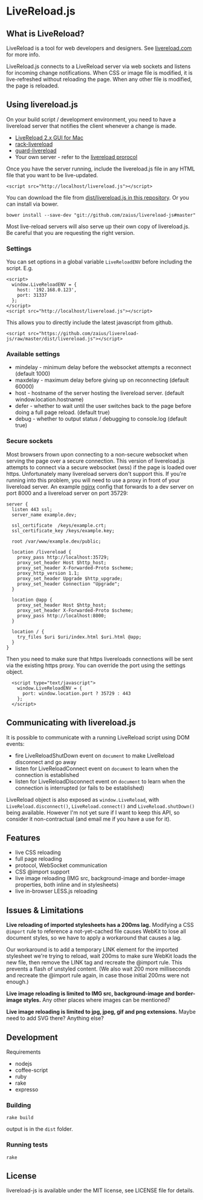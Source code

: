 LiveReload.js
=============

## What is LiveReload?

LiveReload is a tool for web developers and designers. See
[livereload.com](http://livereload.com/) for more info.

LiveReload.js connects to a LiveReload server via web sockets and listens for
incoming change notifications. When CSS or image file is modified, it is
live-refreshed without reloading the page. When any other file is modified, the
page is reloaded.


## Using livereload.js

On your build script / development environment, you need to have a livereload
server that notifies the client whenever a change is made.
 * [LiveReload 2.x GUI for Mac](http://livereload.com/)
 * [rack-livereload](https://github.com/johnbintz/rack-livereload)
 * [guard-livereload](https://github.com/guard/guard-livereload)
 * Your own server - refer to the
   [livereload prorocol](http://help.livereload.com/kb/ecosystem/livereload-protocol)


Once you have the server running, include the livereload.js file in any HTML
file that you want to be live-updated.

    <script src="http://localhost/livereload.js"></script>

You can download the file from
[dist/livereload.js in this repository](https://github.com/zaius/livereload-js/raw/master/dist/livereload.js).
Or you can install via bower.

    bower install --save-dev "git://github.com/zaius/livereload-js#master"

Most live-reload servers will also serve up their own copy of livereload.js.
Be careful that you are requesting the right version.


### Settings

You can set options in a global variable `LiveReloadENV` before including the
script. E.g.

    <script>
      window.LiveReloadENV = {
        host: '192.168.0.123',
        port: 31337
      };
    </script>
    <script src="http://localhost/livereload.js"></script>

This allows you to directly include the latest javascript from github.

    <script src="https://github.com/zaius/livereload-js/raw/master/dist/livereload.js"></script>

### Available settings

 * mindelay - minimum delay before the websocket attempts a reconnect (default 1000)
 * maxdelay - maximum delay before giving up on reconnecting (default 60000)
 * host - hostname of the server hosting the livereload server. (default window.location.hostname)
 * defer - whether to wait until the user switches back to the page before doing a full page reload. (default true)
 * debug - whether to output status / debugging to console.log (default true)


### Secure sockets

Most browsers frown upon connecting to a non-secure websocket when serving the
page over a secure connection. This version of livereload.js attempts to
connect via a secure websocket (wss) if the page is loaded over https.
Unfortunately many livereload servers don't support this. If you're running
into this problem, you will need to use a proxy in front of your livereload
server. An example [nginx](http://nginx.org) config that forwards to a dev
server on port 8000 and a livereload server on port 35729:

    server {
      listen 443 ssl;
      server_name example.dev;

      ssl_certificate  /keys/example.crt;
      ssl_certificate_key /keys/example.key;

      root /var/www/example.dev/public;

      location /livereload {
        proxy_pass http://localhost:35729;
        proxy_set_header Host $http_host;
        proxy_set_header X-Forwarded-Proto $scheme;
        proxy_http_version 1.1;
        proxy_set_header Upgrade $http_upgrade;
        proxy_set_header Connection "Upgrade";
      }

      location @app {
        proxy_set_header Host $http_host;
        proxy_set_header X-Forwarded-Proto $scheme;
        proxy_pass http://localhost:8000;
      }

      location / {
        try_files $uri $uri/index.html $uri.html @app;
      }
    }


Then you need to make sure that https livereloads connections will be
sent via the existing https proxy. You can override the port using the settings
object.

      <script type="text/javascript">
        window.LiveReloadENV = {
          port: window.location.port ? 35729 : 443
        };
      </script>



## Communicating with livereload.js

It is possible to communicate with a running LiveReload script using DOM events:

 * fire LiveReloadShutDown event on `document` to make LiveReload disconnect
   and go away
 * listen for LiveReloadConnect event on `document` to learn when the
   connection is established
 * listen for LiveReloadDisconnect event on `document` to learn when the
   connection is interrupted (or fails to be established)

LiveReload object is also exposed as `window.LiveReload`, with
`LiveReload.disconnect()`, `LiveReload.connect()` and `LiveReload.shutDown()`
being available. However I'm not yet sure if I want to keep this API, so
consider it non-contractual (and email me if you have a use for it).


## Features

 * live CSS reloading
 * full page reloading
 * protocol, WebSocket communication
 * CSS @import support
 * live image reloading (IMG src, background-image and border-image properties,
   both inline and in stylesheets)
 * live in-browser LESS.js reloading


## Issues & Limitations

**Live reloading of imported stylesheets has a 200ms lag.** Modifying a CSS
`@import` rule to reference a not-yet-cached file causes WebKit to lose all
document styles, so we have to apply a workaround that causes a lag.

Our workaround is to add a temporary LINK element for the imported stylesheet
we're trying to reload, wait 200ms to make sure WebKit loads the new file, then
remove the LINK tag and recreate the @import rule. This prevents a flash of
unstyled content. (We also wait 200 more milliseconds and recreate the @import
rule again, in case those initial 200ms were not enough.)

**Live image reloading is limited to IMG src, background-image and border-image
styles.** Any other places where images can be mentioned?

**Live image reloading is limited to jpg, jpeg, gif and png extensions.** Maybe
need to add SVG there? Anything else?


## Development

Requirements
  * nodejs
  * coffee-script
  * ruby
  * rake
  * expresso

### Building

    rake build

output is in the `dist` folder.


### Running tests

    rake


## License

livereload-js is available under the MIT license, see LICENSE file for details.
